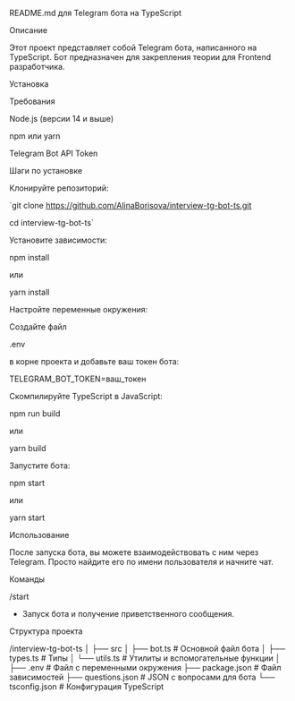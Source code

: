 README.md для Telegram бота на TypeScript

Описание

Этот проект представляет собой Telegram бота, написанного на TypeScript. Бот предназначен для закрепления теории для Frontend разработчика.

Установка

Требования

Node.js (версии 14 и выше)

npm или yarn

Telegram Bot API Token

Шаги по установке

Клонируйте репозиторий:

`git clone https://github.com/AlinaBorisova/interview-tg-bot-ts.git

cd interview-tg-bot-ts`


Установите зависимости:

npm install


или

yarn install


Настройте переменные окружения:

Создайте файл

.env

в корне проекта и добавьте ваш токен бота:



TELEGRAM_BOT_TOKEN=ваш_токен


Скомпилируйте TypeScript в JavaScript:

npm run build


или

yarn build


Запустите бота:

npm start


или

yarn start


Использование

После запуска бота, вы можете взаимодействовать с ним через Telegram. Просто найдите его по имени пользователя и начните чат.

Команды

/start

- Запуск бота и получение приветственного сообщения.


Структура проекта

/interview-tg-bot-ts
│
├── src
│   ├── bot.ts          # Основной файл бота
│   ├── types.ts        # Типы
│   └── utils.ts        # Утилиты и вспомогательные функции
│
├── .env                # Файл с переменными окружения
├── package.json        # Файл зависимостей
├── questions.json      # JSON с вопросами для бота
└── tsconfig.json       # Конфигурация TypeScript

